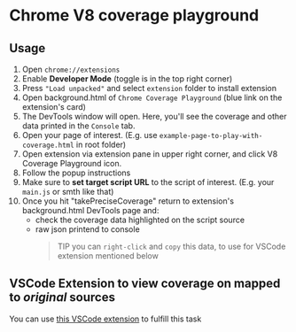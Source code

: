 # Chrome V8 coverage playground

## Usage

1. Open `chrome://extensions`
2. Enable __Developer Mode__ (toggle is in the top right corner)
3. Press `"Load unpacked"` and select `extension` folder to install extension
4. Open background.html of `Chrome Coverage Playground` (blue link on the extension's card)
5. The DevTools window will open. Here, you'll see the coverage and other data printed in the `Console` tab.
6. Open your page of interest. (E.g. use `example-page-to-play-with-coverage.html` in root folder)
7. Open extension via extension pane in upper right corner, and click V8 Coverage Playground icon.
8. Follow the popup instructions
9. Make sure to __set target script URL__ to the script of interest. (E.g. your `main.js` or smth like that)
10. Once you hit "takePreciseCoverage" return to extension's background.html DevTools page and:
    - check the coverage data highlighted on the script source
    - raw json printend to console
        > TIP you can `right-click` and `copy` this data, to use for VSCode extension mentioned below

## VSCode Extension to view coverage on mapped to _original_ sources

You can use [this VSCode extension](https://github.com/RomanDavlyatshin/view-sourcemap-positions-vscode-extension) to fulfill this task
